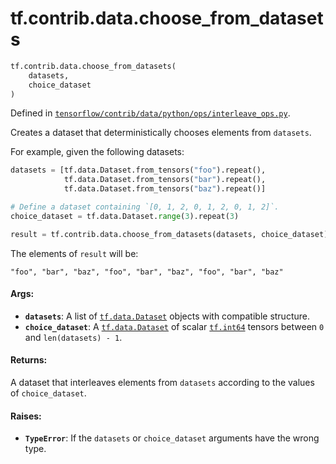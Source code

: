 <div itemscope itemtype="http://developers.google.com/ReferenceObject">
<meta itemprop="name" content="tf.contrib.data.choose_from_datasets" />
</div>

# tf.contrib.data.choose_from_datasets

``` python
tf.contrib.data.choose_from_datasets(
    datasets,
    choice_dataset
)
```



Defined in [`tensorflow/contrib/data/python/ops/interleave_ops.py`](https://www.tensorflow.org/code/tensorflow/contrib/data/python/ops/interleave_ops.py).

Creates a dataset that deterministically chooses elements from `datasets`.

For example, given the following datasets:

```python
datasets = [tf.data.Dataset.from_tensors("foo").repeat(),
            tf.data.Dataset.from_tensors("bar").repeat(),
            tf.data.Dataset.from_tensors("baz").repeat()]

# Define a dataset containing `[0, 1, 2, 0, 1, 2, 0, 1, 2]`.
choice_dataset = tf.data.Dataset.range(3).repeat(3)

result = tf.contrib.data.choose_from_datasets(datasets, choice_dataset)
```

The elements of `result` will be:

```
"foo", "bar", "baz", "foo", "bar", "baz", "foo", "bar", "baz"
```

#### Args:

* <b>`datasets`</b>: A list of <a href="../../../tf/data/Dataset.md"><code>tf.data.Dataset</code></a> objects with compatible structure.
* <b>`choice_dataset`</b>: A <a href="../../../tf/data/Dataset.md"><code>tf.data.Dataset</code></a> of scalar <a href="../../../tf/int64.md"><code>tf.int64</code></a> tensors between
    `0` and `len(datasets) - 1`.


#### Returns:

A dataset that interleaves elements from `datasets` according to the values
of `choice_dataset`.


#### Raises:

* <b>`TypeError`</b>: If the `datasets` or `choice_dataset` arguments have the wrong
    type.